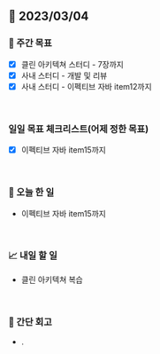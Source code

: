 ## 📅 2023/03/04


### 👏 주간 목표

- [x] 클린 아키텍쳐 스터디 - 7장까지
- [x] 사내 스터디 - 개발 및 리뷰
- [x] 사내 스터디 - 이펙티브 자바 item12까지

<br/>

### 일일 목표 체크리스트(어제 정한 목표)

- [x] 이펙티브 자바 item15까지

<br/>

### 💯 오늘 한 일

- 이펙티브 자바 item15까지

<br/>

### 📈 내일 할 일

- 클린 아키텍쳐 복습
  
<br/>

### 🤔 간단 회고

- .
 
